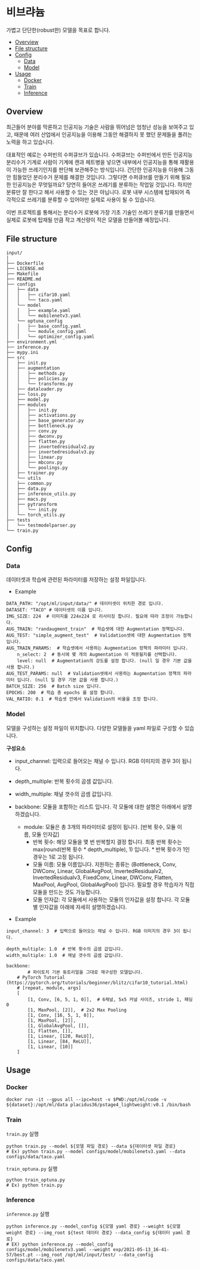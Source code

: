 # 비브랴늄 <!-- omit in toc -->
가볍고 단단한(robust한) 모델을 목표로 합니다.
 
- [Overview](#overview)
- [File structure](#file-structure)
- [Config](#config)
  - [Data](#data)
  - [Model](#model)
- [Usage](#usage)
  - [Docker](#docker)
  - [Train](#train)
  - [Inference](#inference)

## Overview
최근들어 분야를 막론하고 인공지능 기술은 사람을 뛰어넘은 엄청난 성능을 보여주고 있고, 때문에 여러 산업에서 인공지능을 이용해 그동안 해결하지 못 했던 문제들을 풀려는 노력을 하고 있습니다.

대표적인 예로는 수퍼빈의 수퍼큐브가 있습니다. 수퍼큐브는 수퍼빈에서 만든 인공지능 분리수거 기계로 사람이 기계에 캔과 페트병을 넣으면 내부에서 인공지능을 통해 재활용이 가능한 쓰레기인지를 판단해 보관해주는 방식입니다. 간단한 인공지능을 이용해 그동안 힘들었던 분리수거 문제를 해결한 것입니다. 그렇다면 수퍼큐브를 만들기 위해 필요한 인공지능은 무엇일까요? 당연히 들어온 쓰레기를 분류하는 작업일 것입니다. 하지만 분류만 잘 한다고 해서 사용할 수 있는 것은 아닙니다. 로봇 내부 시스템에 탑재되어 즉각적으로 쓰레기를 분류할 수 있어야만 실제로 사용이 될 수 있습니다.

이번 프로젝트를 통해서는 분리수거 로봇에 가장 기초 기술인 쓰레기 분류기를 만들면서 실제로 로봇에 탑재될 만큼 작고 계산량이 적은 모델을 만들어볼 예정입니다.

## File structure
```
input/
│
├── Dockerfile
├── LICENSE.md
├── Makefile
├── README.md
├── configs
│   ├── data
│   │   ├── cifar10.yaml
│   │   └── taco.yaml
│   └── model
│   │   ├── example.yaml
│   │   └── mobilenetv3.yaml
│   └── optuna_config
│   │   ├── base_config.yaml
│   │   └── module_config.yaml
│   │   └── optimizer_config.yaml
├── environment.yml
├── inference.py
├── mypy.ini
├── src
│   ├── init.py
│   ├── augmentation
│   │   ├── methods.py
│   │   ├── policies.py
│   │   └── transforms.py
│   ├── dataloader.py
│   ├── loss.py
│   ├── model.py
│   ├── modules
│   │   ├── init.py
│   │   ├── activations.py
│   │   ├── base_generator.py
│   │   ├── bottleneck.py
│   │   ├── conv.py
│   │   ├── dwconv.py
│   │   ├── flatten.py
│   │   ├── invertedresidualv2.py
│   │   ├── invertedresidualv3.py
│   │   ├── linear.py
│   │   ├── mbconv.py
│   │   └── poolings.py
│   ├── trainer.py
│   └── utils
│   ├── common.py
│   ├── data.py
│   ├── inference_utils.py
│   ├── macs.py
│   ├── pytransform
│   │   └── init.py
│   └── torch_utils.py
├── tests
│   └── testmodelparser.py
└── train.py
```

## Config
### Data
데이터셋과 학습에 관련된 파라미터를 저장하는 설정 파일입니다. 
- Example
```
DATA_PATH: "/opt/ml/input/data/" # 데이터셋이 위치한 경로 입니다.
DATASET: "TACO" # 데이터셋의 이름 입니다.
IMG_SIZE: 224  # 이미지를 224x224 로 리사이징 합니다. 필요에 따라 조정이 가능합니다.
AUG_TRAIN: "randaugment_train"  # 학습셋에 대한 Augmentation 정책입니다.
AUG_TEST: "simple_augment_test"  # Validation셋에 대한 Augmentation 정책 입니다.
AUG_TRAIN_PARAMS:  # 학습셋에서 사용하는 Augmentation 정책의 파라미터 입니다.
    n_select: 2  # 동시에 몇 개의 Augmentation 이 적용될지를 선택합니다.
    level: null  # Augmentation의 강도를 설정 합니다. (null 일 경우 기본 값을 사용 합니다.)
AUG_TEST_PARAMS: null  # Validation셋에서 사용하는 Augmentation 정책의 파라미터 입니다. (null 일 경우 기본 값을 사용 합니다.)
BATCH_SIZE: 256  # Batch size 입니다.
EPOCHS: 200  # 학습 총 epochs 를 설정 합니다.
VAL_RATIO: 0.1  # 학습셋 안에서 Validation의 비율을 조정 합니다.​
```

### Model
모델을 구성하는 설정 파일이 위치합니다. 다양한 모델들을 yaml 파일로 구성할 수 있습니다.

**구성요소**
- input_channel: 입력으로 들어오는 채널 수 입니다. RGB 이미지의 경우 3이 됩니다.
- depth_multiple: 반복 횟수의 곱셈 값입니다.
- width_multiple: 채널 갯수의 곱셈 값입니다.
- backbone: 모듈을 포함하는 리스트 입니다. 각 모듈에 대한 설명은 아래에서 설명하겠습니다.
    - module: 모듈은 총 3개의 파라미터로 설정이 됩니다. [반복 횟수, 모듈 이름, 모듈 인자값]
        - 반복 횟수: 해당 모듈을 몇 번 반복할지 결정 합니다. 최종 반복 횟수는 max(round(반복 횟수 * depth_multiple), 1) 입니다. * 반복 횟수가 1인 경우는 1로 고정 됩니다.
        - 모듈 이름: 모듈 이름입니다. 지원하는 종류는 (Bottleneck, Conv, DWConv, Linear, GlobalAvgPool, InvertedResidualv2, InvertedResidualv3, FixedConv, Linear, DWConv, Flatten, MaxPool, AvgPool, GlobalAvgPool) 입니다. 필요할 경우 학습자가 직접 모듈을 만드는 것도 가능합니다.
        - 모듈 인자값: 각 모듈에서 사용하는 모듈의 인자값을 설정 합니다. 각 모듈별 인자값을 아래에 자세히 설명하겠습니다.

- Example
```
input_channel: 3  # 입력으로 들어오는 채널 수 입니다. RGB 이미지의 경우 3이 됩니다.

depth_multiple: 1.0  # 반복 횟수의 곱셈 값입니다. 
width_multiple: 1.0  # 채널 갯수의 곱셈 값입니다.

backbone:
		# 파이토치 기본 튜토리얼을 그대로 재구성한 모델입니다.
    # PyTorch Tutorial (https://pytorch.org/tutorials/beginner/blitz/cifar10_tutorial.html)
    # [repeat, module, args]
    [
        [1, Conv, [6, 5, 1, 0]],  # 6채널, 5x5 커널 사이즈, stride 1, 패딩 0
        [1, MaxPool, [2]],  # 2x2 Max Pooling
        [1, Conv, [16, 5, 1, 0]],
        [1, MaxPool, [2]],
        [1, GlobalAvgPool, []],
        [1, Flatten, []],
        [1, Linear, [120, ReLU]],
        [1, Linear, [84, ReLU]],
        [1, Linear, [10]]
    ]​
```

## Usage
### Docker
```
docker run -it --gpus all --ipc=host -v $PWD:/opt/ml/code -v ${dataset}:/opt/ml/data placidus36/pstage4_lightweight:v0.1 /bin/bash
```

### Train
`train.py` 실행
```
python train.py --model ${모델 파일 경로} --data ${데이터셋 파일 경로}
# Ex) python train.py --model configs/model/mobilenetv3.yaml --data configs/data/taco.yaml
```

`train_optuna.py` 실행
```
python train_optuna.py
# Ex) python train.py
```

### Inference
`inference.py` 실행
```
python inference.py --model_config ${모델 yaml 경로} --weight ${모델 weight 경로} --img_root ${test 데이터 경로} --data_config ${데이터 yaml 경로}
# EX) python inference.py --model_config configs/model/mobilenetv3.yaml --weight exp/2021-05-13_16-41-57/best.pt --img_root /opt/ml/input/test/ --data_config configs/data/taco.yaml
```
